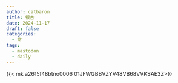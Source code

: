 ```yaml
---
author: catbaron
title: 银杏
date: 2024-11-17
draft: false
categories:
  - 常
tags:
  - mastodon
  - daily
---
```


{{< mk a2615f48btno0006 01JFWGBBVZYV48VB68VVKSAE3Z>}}
